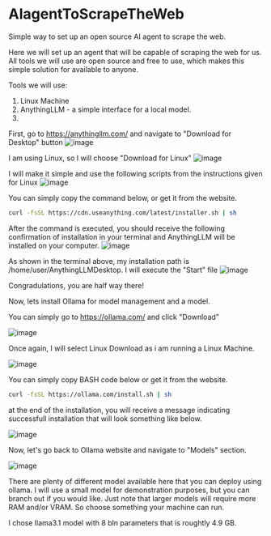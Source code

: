 # AIagentToScrapeTheWeb
Simple way to set up an open source AI agent to scrape the web.

Here we will set up an agent that will be capable of scraping the web for us. All tools we will use are open source and free to use, which makes this simple solution for available to anyone. 

Tools we will use:
1) Linux Machine
1) AnythingLLM - a simple interface for a local model.
2) 


First, go to https://anythingllm.com/ and navigate to "Download for Desktop" button
![image](https://github.com/user-attachments/assets/d0232931-5c31-493e-852f-8fd5484c7ae8)

I am using Linux, so I will choose "Download for Linux"
![image](https://github.com/user-attachments/assets/9927c8f2-6b45-4b8d-8d7f-5b104286c435)

I will make it simple and use the following scripts from the instructions given for Linux
![image](https://github.com/user-attachments/assets/3b48c676-aedf-4e99-a93d-381ed4f39d98)

You can simply copy the command below, or get it from the website.

```bash
curl -fsSL https://cdn.useanything.com/latest/installer.sh | sh
```
After the command is executed, you should receive the following confirmation of installation in your terminal and AnythingLLM will be installed on your computer.
![image](https://github.com/user-attachments/assets/86b5b517-92f7-4552-a532-19d24e17655b)

As shown in the terminal above, my installation path is /home/user/AnythingLLMDesktop. I will execute the "Start" file
![image](https://github.com/user-attachments/assets/d4701c31-9e20-4978-b6a5-55106c686bc9)

Congradulations, you are half way there!

Now, lets install Ollama for model management and a model.

You can simply go to https://ollama.com/ and click "Download"

![image](https://github.com/user-attachments/assets/67e1c852-861d-4fb9-9f94-a5a4226d983b)

Once again, I will select Linux Download as i am running a Linux Machine.

![image](https://github.com/user-attachments/assets/969226a2-dbf7-496c-b994-23145027659f)

You can simply copy BASH code below or get it from the website.

```bash
curl -fsSL https://ollama.com/install.sh | sh
```

at the end of the installation, you will receive a message indicating successfull installation that will look something like below.

![image](https://github.com/user-attachments/assets/6318ea3f-1210-4e52-8f74-8a2af17710a5)

Now, let's go back to Ollama website and navigate to "Models" section. 

![image](https://github.com/user-attachments/assets/c76c4f26-98b0-48cb-9f3b-fdc5cd6efb21)

There are plenty of different model available here that you can deploy using ollama. I will use a small model for demonstration purposes, but you can branch out if you would like. Just note that larger models will require more RAM and/or VRAM. So choose something your machine can run. 

I chose llama3.1 model with 8 bln parameters that is roughtly 4.9 GB. 





